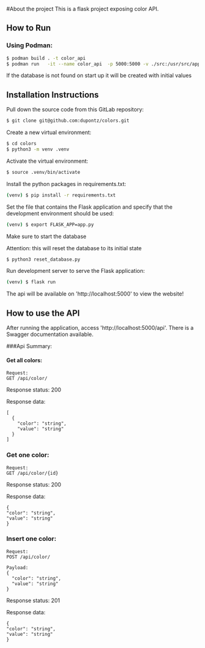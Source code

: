 #About the project
This is a flask project exposing color API.


## How to Run
### Using Podman:
```sh
$ podman build . -t color_api
$ podman run   -it --name color_api  -p 5000:5000 -v ./src:/usr/src/app/src:Z   color_api
```
If the database is not found on start up it will be created with initial values



## Installation Instructions

Pull down the source code from this GitLab repository:

```sh
$ git clone git@github.com:dupontz/colors.git
```

Create a new virtual environment:

```sh
$ cd colors
$ python3 -m venv .venv
```

Activate the virtual environment:

```sh
$ source .venv/bin/activate
```

Install the python packages in requirements.txt:

```sh
(venv) $ pip install -r requirements.txt
```

Set the file that contains the Flask application and specify that the development environment should be used:

```sh
(venv) $ export FLASK_APP=app.py
```

Make sure to start the database

Attention: this will reset the database to its initial state
```sh
$ python3 reset_database.py 
```

Run development server to serve the Flask application:

```sh
(venv) $ flask run
```

The api will be available on 'http://localhost:5000' to view the website!




## How to use the API
After running the application, access 'http://localhost:5000/api'. There is a Swagger documentation available.

###Api Summary:
#### Get all colors:
    Request:
	GET /api/color/

Response status: 200

Response data:
```
[
  {
    "color": "string",
    "value": "string"
  }
]
```
### Get one color:
    Request:
	GET /api/color/{id}

Response status: 200

Response data:
```
{
"color": "string",
"value": "string"
}
```

### Insert one color:
    Request:
	POST /api/color/
    
    Payload:
    {
      "color": "string",
      "value": "string"
    }

Response status: 201

Response data:
```
{
"color": "string",
"value": "string"
}
```




